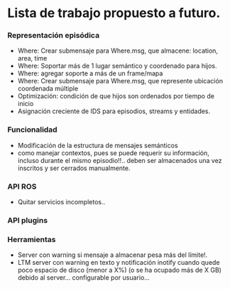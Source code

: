 
# Lista de trabajo propuesto a futuro.


### Representación episódica

- Where: Crear submensaje para Where.msg, que almacene: location, area, time
- Where: Soportar más de 1 lugar semántico y coordenado para hijos.
- Where: agregar soporte a más de un frame/mapa
- Where: Crear submensaje para Where.msg, que represente ubicación coordenada múltiple
- Optimización: condición de que hijos son ordenados por tiempo de inicio
- Asignación creciente de IDS para episodios, streams y entidades.

### Funcionalidad

- Modificación de la estructura de mensajes semánticos
- como manejar contextos, pues se puede requerir su información, incluso durante el mismo episodio!!.. deben ser almacenados una vez inscritos y ser cerrados manualmente.


### API ROS

- Quitar servicios incompletos.. 


### API plugins

### Herramientas

- Server con warning si mensaje a almacenar pesa más del límite!.
- LTM server con warning en texto y notificación inotify cuando quede poco espacio de disco (menor a X%) (o se ha ocupado más de X GB) debido al server... configurable por usuario...